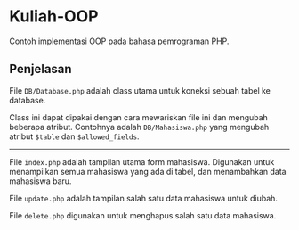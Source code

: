 # Kuliah-OOP

Contoh implementasi OOP pada bahasa pemrograman PHP.

## Penjelasan
File `DB/Database.php` adalah class utama untuk koneksi sebuah tabel ke database.

Class ini dapat dipakai dengan cara mewariskan file ini dan mengubah beberapa atribut. Contohnya adalah `DB/Mahasiswa.php` yang mengubah atribut `$table` dan `$allowed_fields`.

---

File `index.php` adalah tampilan utama form mahasiswa. Digunakan untuk menampilkan semua mahasiswa yang ada di tabel, dan menambahkan data mahasiswa baru.

File `update.php` adalah tampilan salah satu data mahasiswa untuk diubah.

File `delete.php` digunakan untuk menghapus salah satu data mahasiswa.